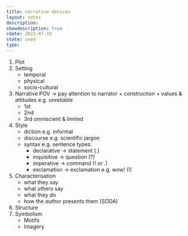 ```yaml
---
title: narrative devices
layout: notes
description: 
showdescription: true
cdate: 2023-07-19
state: seed
type: 
---
```


1. Plot
2. Setting
    - temporal
    - physical
    - socio-cultural
3. Narrative POV → pay attention to narrator + construction + values & attitudes e.g. unreliable
    - 1st
    - 2nd
    - 3rd omniscient & limited
4. Style
    - diction e.g. informal
    - discourse e.g. scientific jargon
    - syntax e.g. sentence types:
        - declarative → statement (.)
        - inquisitive → question (?)
        - imperative → command (! or .)
        - exclamation → exclamation e.g. wow! (!)
5. Characterisation
    - what they *s*ay
    - what *o*thers say
    - what they *d*o
    - how the *a*uthor presents them (SODA)
6. Structure
7. Symbolism
    - Motifs
    - Imagery
